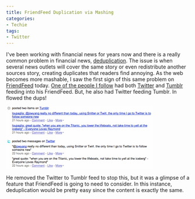 ```yaml
---
title: FriendFeed Duplication via Mashing
categories:
- Techie
tags:
- Twitter
---
```


I've been working with financial news for years now and there is a really common problem in financial news, [deduplication](http://en.wikipedia.org/wiki/Deduplication). The issue is when several news outlets will cover the same story or even redistribute another sources story, creating duplicates that readers find annoying. As the web becomes more mashable, I saw the first sign of this same problem on [FriendFeed](http://friendfeed.com/) today.
[One of the people I follow](http://friendfeed.com/loupaglia) had both [Twitter](http://twitter.com/loupaglia) and [Tumblr](http://loupaglia.tumblr.com/) feeding into his FriendFeed. But, he also had Twitter feeding Tumblr. In flowed the dups!

![FriendFeed-Duplication.gif](/assets/posts/2008/friendfeed-duplication1.gif)

He removed the Twitter to Tumblr feed to stop this, but it was a glimpse of a feature that FriendFeed is going to need to consider. In this instance, deduplication would be pretty easy since the content is exactly the same.
